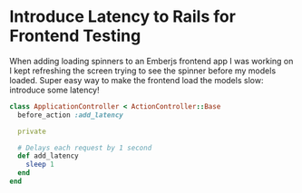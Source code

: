 # Introduce Latency to Rails for Frontend Testing

When adding loading spinners to an Emberjs frontend app I was working on I kept refreshing the screen trying to see the spinner before my models loaded. Super easy way to make the frontend load the models slow: introduce some latency!

```ruby
class ApplicationController < ActionController::Base
  before_action :add_latency

  private

  # Delays each request by 1 second
  def add_latency
    sleep 1
  end
end

```
